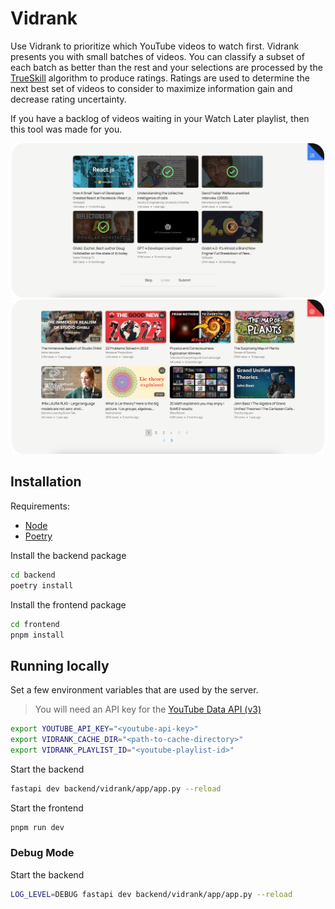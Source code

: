 # Vidrank

Use Vidrank to prioritize which YouTube videos to watch first. Vidrank presents you with small batches of videos. You can classify a subset of each batch as better than the rest and your selections are processed by the [TrueSkill](https://www.microsoft.com/en-us/research/project/trueskill-ranking-system/) algorithm to produce ratings. Ratings are used to determine the next best set of videos to consider to maximize information gain and decrease rating uncertainty.

If you have a backlog of videos waiting in your Watch Later playlist, then this tool was made for you.

<div align="center">
  <img src="assets/main.png" width=500>
  <img src="assets/ratings.png" width=500>
</div>

## Installation

Requirements:

- [Node](https://nodejs.org/en/download)
- [Poetry](https://python-poetry.org/)

Install the backend package

```bash
cd backend
poetry install
```

Install the frontend package

```bash
cd frontend
pnpm install
```

## Running locally

Set a few environment variables that are used by the server.

> You will need an API key for the [YouTube Data API (v3)](https://developers.google.com/youtube/v3)

```bash
export YOUTUBE_API_KEY="<youtube-api-key>"
export VIDRANK_CACHE_DIR="<path-to-cache-directory>"
export VIDRANK_PLAYLIST_ID="<youtube-playlist-id>"
```

Start the backend

```bash
fastapi dev backend/vidrank/app/app.py --reload
```

Start the frontend

```bash
pnpm run dev
```

### Debug Mode

Start the backend

```bash
LOG_LEVEL=DEBUG fastapi dev backend/vidrank/app/app.py --reload
```
